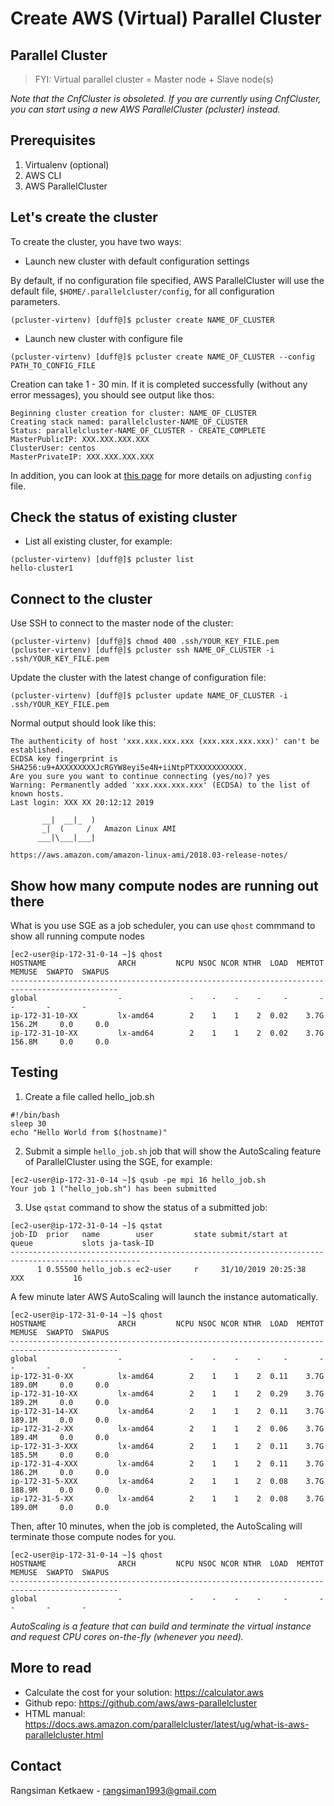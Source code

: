 # Create AWS (Virtual) Parallel Cluster

## Parallel Cluster

> FYI: Virtual parallel cluster = Master node + Slave node(s)

_Note that the CnfCluster is obsoleted. If you are currently using CnfCluster, you can start using a new AWS ParallelCluster (pcluster) instead._

## Prerequisites

1. Virtualenv (optional)
2. AWS CLI
3. AWS ParallelCluster

## Let's create the cluster

To create the cluster, you have two ways:

- Launch new cluster with default configuration settings

By default, if no configuration file specified, AWS ParallelCluster will use the default file, `$HOME/.parallelcluster/config`, for all configuration parameters.

```
(pcluster-virtenv) [duff@]$ pcluster create NAME_OF_CLUSTER
```

- Launch new cluster with configure file

```
(pcluster-virtenv) [duff@]$ pcluster create NAME_OF_CLUSTER --config PATH_TO_CONFIG_FILE
```

Creation can take 1 - 30 min. If it is completed successfully (without any error messages), you should see output like thos:

```
Beginning cluster creation for cluster: NAME_OF_CLUSTER
Creating stack named: parallelcluster-NAME_OF_CLUSTER
Status: parallelcluster-NAME_OF_CLUSTER - CREATE_COMPLETE
MasterPublicIP: XXX.XXX.XXX.XXX
ClusterUser: centos
MasterPrivateIP: XXX.XXX.XXX.XXX
```

In addition, you can look at [this page](configure-parallelcluster-config.md) for more details on adjusting `config` file.

## Check the status of existing cluster

- List all existing cluster, for example:

```
(pcluster-virtenv) [duff@]$ pcluster list
hello-cluster1
```

## Connect to the cluster

Use SSH to connect to the master node of the cluster:

```
(pcluster-virtenv) [duff@]$ chmod 400 .ssh/YOUR_KEY_FILE.pem
(pcluster-virtenv) [duff@]$ pcluster ssh NAME_OF_CLUSTER -i .ssh/YOUR_KEY_FILE.pem
```

Update the cluster with the latest change of configuration file:

```
(pcluster-virtenv) [duff@]$ pcluster update NAME_OF_CLUSTER -i .ssh/YOUR_KEY_FILE.pem
```

Normal output should look like this:

```
The authenticity of host 'xxx.xxx.xxx.xxx (xxx.xxx.xxx.xxx)' can't be established.
ECDSA key fingerprint is SHA256:u9+AXXXXXXXXJcRGYW8eyi5e4N+iiNtpPTXXXXXXXXXXX.
Are you sure you want to continue connecting (yes/no)? yes
Warning: Permanently added 'xxx.xxx.xxx.xxx' (ECDSA) to the list of known hosts.
Last login: XXX XX 20:12:12 2019

       __|  __|_  )
       _|  (     /   Amazon Linux AMI
      ___|\___|___|

https://aws.amazon.com/amazon-linux-ami/2018.03-release-notes/
```

## Show how many compute nodes are running out there

What is you use SGE as a job scheduler, you can use `qhost` commmand to show all running compute nodes

```
[ec2-user@ip-172-31-0-14 ~]$ qhost
HOSTNAME                ARCH         NCPU NSOC NCOR NTHR  LOAD  MEMTOT  MEMUSE  SWAPTO  SWAPUS
----------------------------------------------------------------------------------------------
global                  -               -    -    -    -     -       -       -       -       -
ip-172-31-10-XX         lx-amd64        2    1    1    2  0.02    3.7G  156.2M     0.0     0.0
ip-172-31-10-XX         lx-amd64        2    1    1    2  0.02    3.7G  156.8M     0.0     0.0
```

## Testing

1. Create a file called hello_job.sh

```
#!/bin/bash
sleep 30
echo "Hello World from $(hostname)"
```

2. Submit a simple `hello_job.sh` job that will show the AutoScaling feature of ParallelCluster using the SGE, for example:

```
[ec2-user@ip-172-31-0-14 ~]$ qsub -pe mpi 16 hello_job.sh
Your job 1 ("hello_job.sh") has been submitted
```

3. Use `qstat` command to show the status of a submitted job:

```
[ec2-user@ip-172-31-0-14 ~]$ qstat
job-ID  prior   name        user         state submit/start at     queue           slots ja-task-ID
---------------------------------------------------------------------------------------------------
      1 0.55500 hello_job.s ec2-user     r     31/10/2019 20:25:38   XXX           16
```

A few minute later AWS AutoScaling will launch the instance automatically.

```
[ec2-user@ip-172-31-0-14 ~]$ qhost
HOSTNAME                ARCH         NCPU NSOC NCOR NTHR  LOAD  MEMTOT  MEMUSE  SWAPTO  SWAPUS
----------------------------------------------------------------------------------------------
global                  -               -    -    -    -     -       -       -       -       -
ip-172-31-0-XX          lx-amd64        2    1    1    2  0.11    3.7G  189.0M     0.0     0.0
ip-172-31-10-XX         lx-amd64        2    1    1    2  0.29    3.7G  189.2M     0.0     0.0
ip-172-31-14-XX         lx-amd64        2    1    1    2  0.11    3.7G  189.1M     0.0     0.0
ip-172-31-2-XX          lx-amd64        2    1    1    2  0.06    3.7G  189.4M     0.0     0.0
ip-172-31-3-XXX         lx-amd64        2    1    1    2  0.11    3.7G  185.5M     0.0     0.0
ip-172-31-4-XXX         lx-amd64        2    1    1    2  0.11    3.7G  186.2M     0.0     0.0
ip-172-31-5-XXX         lx-amd64        2    1    1    2  0.08    3.7G  188.9M     0.0     0.0
ip-172-31-5-XX          lx-amd64        2    1    1    2  0.08    3.7G  189.0M     0.0     0.0
```

Then, after 10 minutes, when the job is completed, the AutoScaling will terminate those compute nodes for you.

```
[ec2-user@ip-172-31-0-14 ~]$ qhost
HOSTNAME                ARCH         NCPU NSOC NCOR NTHR  LOAD  MEMTOT  MEMUSE  SWAPTO  SWAPUS
----------------------------------------------------------------------------------------------
global                  -               -    -    -    -     -       -       -       -       -
```

_AutoScaling is a feature that can build and terminate the virtual instance and request CPU cores on-the-fly (whenever you need)._

## More to read
- Calculate the cost for your solution: https://calculator.aws
- Github repo: https://github.com/aws/aws-parallelcluster
- HTML manual: https://docs.aws.amazon.com/parallelcluster/latest/ug/what-is-aws-parallelcluster.html

## Contact

Rangsiman Ketkaew - rangsiman1993@gmail.com
